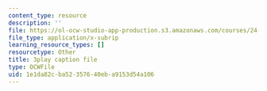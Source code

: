 ```yaml
---
content_type: resource
description: ''
file: https://ol-ocw-studio-app-production.s3.amazonaws.com/courses/24-908-creole-language-and-caribbean-identities-spring-2017/1e1da82cba52357640eba9153d54a106_aRZax7Y2t7g.srt
file_type: application/x-subrip
learning_resource_types: []
resourcetype: Other
title: 3play caption file
type: OCWFile
uid: 1e1da82c-ba52-3576-40eb-a9153d54a106
---
```

